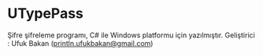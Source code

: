 # UTypePass
Şifre şifreleme programı, C# ile Windows platformu için yazılmıştır.
Geliştirici : Ufuk Bakan (println.ufukbakan@gmail.com)

